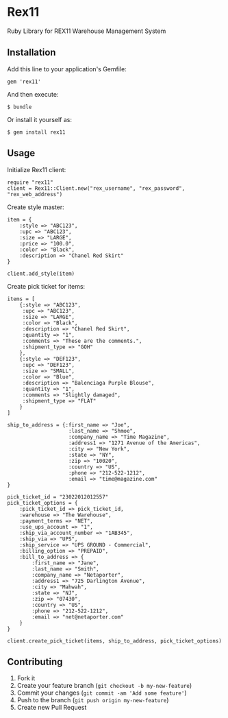 # Rex11

Ruby Library for REX11 Warehouse Management System

## Installation

Add this line to your application's Gemfile:

    gem 'rex11'

And then execute:

    $ bundle

Or install it yourself as:

    $ gem install rex11

## Usage

Initialize Rex11 client:

    require "rex11"
    client = Rex11::Client.new("rex_username", "rex_password", "rex_web_address")

Create style master:

    item = {
        :style => "ABC123",
        :upc => "ABC123",
        :size => "LARGE",
        :price => "100.0",
        :color => "Black",
        :description => "Chanel Red Skirt"
    }

    client.add_style(item)

Create pick ticket for items:

    items = [
        {:style => "ABC123",
         :upc => "ABC123",
         :size => "LARGE",
         :color => "Black",
         :description => "Chanel Red Skirt",
         :quantity => "1",
         :comments => "These are the comments.",
         :shipment_type => "GOH"
        },
        {:style => "DEF123",
         :upc => "DEF123",
         :size => "SMALL",
         :color => "Blue",
         :description => "Balenciaga Purple Blouse",
         :quantity => "1",
         :comments => "Slightly damaged",
         :shipment_type => "FLAT"
        }
    ]

    ship_to_address = {:first_name => "Joe",
                        :last_name => "Shmoe",
                        :company_name => "Time Magazine",
                        :address1 => "1271 Avenue of the Americas",
                        :city => "New York",
                        :state => "NY",
                        :zip => "10020",
                        :country => "US",
                        :phone => "212-522-1212",
                        :email => "time@magazine.com"
    }

    pick_ticket_id = "23022012012557"
    pick_ticket_options = {
        :pick_ticket_id => pick_ticket_id,
        :warehouse => "The Warehouse",
        :payment_terms => "NET",
        :use_ups_account => "1",
        :ship_via_account_number => "1AB345",
        :ship_via => "UPS",
        :ship_service => "UPS GROUND - Commercial",
        :billing_option => "PREPAID",
        :bill_to_address => {
            :first_name => "Jane",
            :last_name => "Smith",
            :company_name => "Netaporter",
            :address1 => "725 Darlington Avenue",
            :city => "Mahwah",
            :state => "NJ",
            :zip => "07430",
            :country => "US",
            :phone => "212-522-1212",
            :email => "net@netaporter.com"
        }
    }

    client.create_pick_ticket(items, ship_to_address, pick_ticket_options)





## Contributing

1. Fork it
2. Create your feature branch (`git checkout -b my-new-feature`)
3. Commit your changes (`git commit -am 'Add some feature'`)
4. Push to the branch (`git push origin my-new-feature`)
5. Create new Pull Request

